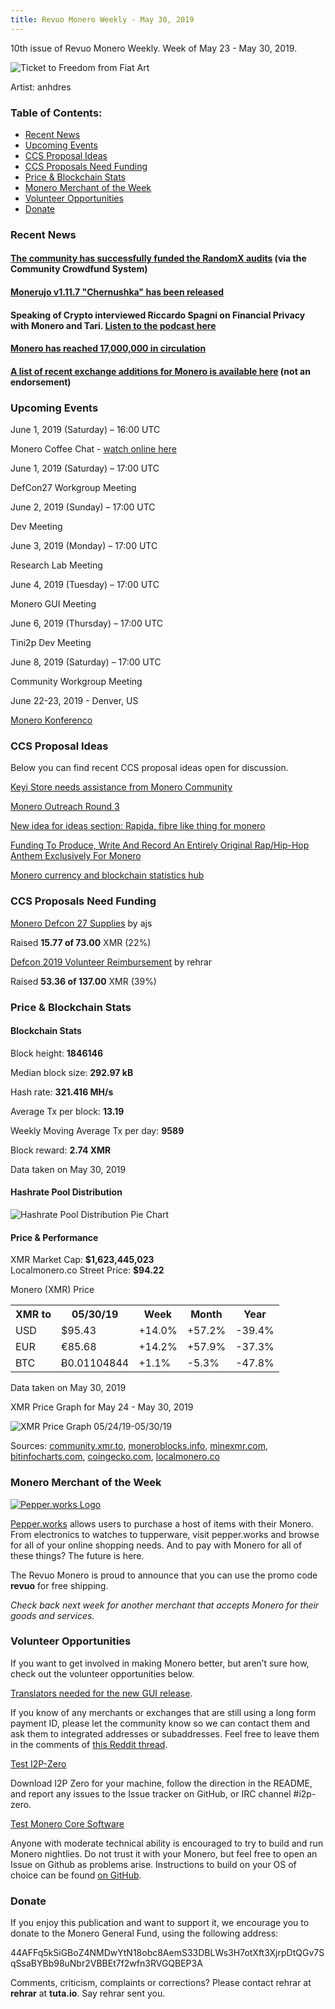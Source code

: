 ```yaml
---
title: Revuo Monero Weekly - May 30, 2019
---
```

10th issue of Revuo Monero Weekly. Week of May 23 - May 30, 2019.
<!--more-->

<img src="/img/monerokeytofreedom.jpg" alt="Ticket to Freedom from Fiat Art">
<p class="note">Artist: anhdres</p>

<h3>Table of Contents:</h3>
<ul class="contents">
    <li><a href="#news">Recent News</a></li>
    <li><a href="#events">Upcoming Events</a></li>
    <li><a href="#ideas">CCS Proposal Ideas</a></li>
    <li><a href="#proposals">CCS Proposals Need Funding</a></li>
    <li><a href="#stats">Price & Blockchain Stats</a></li>
    <li><a href="#merchant">Monero Merchant of the Week</a></li>
    <li><a href="#volunteer">Volunteer Opportunities</a></li>
    <li><a href="#donate">Donate</a></li>
</ul>

<h3 id="news">Recent News</h3>

<div class="newsbyte">
    <h4><a href="https://ccs.getmonero.org/proposals/RandomX-audit.html" target="_blank">The community has successfully funded the RandomX audits</a> (via the Community Crowdfund System)
    </h4>
</div>

<div class="newsbyte">
    <h4><a href="https://github.com/m2049r/xmrwallet/releases/tag/v1.11.7" target="_blank">Monerujo v1.11.7 "Chernushka" has been released</a>
    </h4>
</div>

<div class="newsbyte">
    <h4>Speaking of Crypto interviewed Riccardo Spagni on Financial Privacy with Monero and Tari. <a href="https://speakingofcrypto.com/068-fluffypony/" target="_blank">Listen to the podcast here</a>
    </h4>
</div>

<div class="newsbyte">
    <h4>
    <a href="https://www.reddit.com/r/Monero/comments/bs58to/17_million_xmr_in_circulation/" target="_blank">Monero has reached 17,000,000 in circulation</a>
    </h4>
</div>

<div class="newsbyte">
    <h4><a href="https://www.reddit.com/r/Monero/comments/bshex7/new_monero_additions_listings/" target="_blank">A list of recent exchange additions for Monero is available here</a> (not an endorsement)
    </h4>
</div>

<h3 id="events">Upcoming Events</h3>

<div class="event">
    <p class="date">June 1, 2019 (Saturday) – 16:00 UTC</p>
    <p>Monero Coffee Chat - <a href="https://www.youtube.com/channel/UCKxLNPJeEjPXOke55i5AIXA" target="_blank">watch online here</a></p>
</div>

<div class="event">
    <p class="date">June 1, 2019 (Saturday) – 17:00 UTC</p>
    <p>DefCon27 Workgroup Meeting</p>
</div>

<div class="event">
    <p class="date" markdown="1">June 2, 2019 (Sunday) – 17:00 UTC</p>
    <p markdown="1">Dev Meeting</p>
</div>

<div class="event">
    <p class="date" markdown="1">June 3, 2019 (Monday) – 17:00 UTC</p>
    <p markdown="1">Research Lab Meeting</p>
</div>

<div class="event">
    <p class="date" markdown="1">June 4, 2019 (Tuesday) – 17:00 UTC</p>
    <p markdown="1">Monero GUI Meeting</p>
</div>

<div class="event">
    <p class="date" markdown="1">June 6, 2019 (Thursday) – 17:00 UTC</p>
    <p markdown="1">Tini2p Dev Meeting</p>
</div>

<div class="event">
    <p class="date" markdown="1">June 8, 2019 (Saturday) – 17:00 UTC</p>
    <p markdown="1">Community Workgroup Meeting</p>
</div>

<div class="event">
    <p class="date" markdown="1">June 22-23, 2019 - Denver, US</p>
    <p markdown="1"><a href="http://monerokon.com/" target="_blank">Monero Konferenco</a></p>
</div>

<h3 id="ideas">CCS Proposal Ideas</h3>

<p>Below you can find recent CCS proposal ideas open for discussion.</p>

<div class="proposal">
<p><a href="https://repo.getmonero.org/monero-project/ccs-proposals/merge_requests/72" target="_blank">Keyi Store needs assistance from Monero Community</a></p>
</div>

<div class="proposal">
<p><a href="https://repo.getmonero.org/monero-project/ccs-proposals/merge_requests/70" target="_blank">Monero Outreach Round 3</a></p>
</div>

<div class="proposal">
<p><a href="https://repo.getmonero.org/monero-project/ccs-proposals/merge_requests/62" target="_blank">New idea for ideas section: Rapida, fibre like thing for monero</a></p>
</div>

<div class="proposal">
<p><a href="https://repo.getmonero.org/monero-project/ccs-proposals/merge_requests/65" target="_blank">Funding To Produce, Write And Record An Entirely Original Rap/Hip-Hop Anthem Exclusively For Monero</a></p>
</div>

<div class="proposal">
<p><a href="https://repo.getmonero.org/monero-project/ccs-proposals/merge_requests/58" target="_blank">Monero currency and blockchain statistics hub</a></p>
</div>

<h3 id="proposals">CCS Proposals Need Funding</h3>

<div class="proposal">
    <p><a href="https://ccs.getmonero.org/proposals/monero-defcon-27-supplies.html" target="_blank">Monero Defcon 27 Supplies</a> by ajs</p>
    <p>Raised <b>15.77 of 73.00</b> XMR (22%)</p>
</div>

<div class="proposal">
    <p><a href="https://ccs.getmonero.org/proposals/rehrar-defcon-reimburse-2019.html" target="_blank">Defcon 2019 Volunteer Reimbursement</a> by rehrar</p>
    <p>Raised <b>53.36 of 137.00</b> XMR (39%)</p>
</div>

<h3 id="stats">Price & Blockchain Stats</h3>

<h4 class="stat">Blockchain Stats</h4>

<div class="bcstats">
    <p>Block height: <b>1846146</b></p>
    <p>Median block size: <b>292.97 kB</b></p>
    <p>Hash rate: <b>321.416 MH/s</b></p>
    <p>Average Tx per block: <b>13.19</b></p>
    <p>Weekly Moving Average Tx per day: <b>9589</b></p>
    <p>Block reward: <b>2.74 XMR</b></p>
</div>
<p class="note">Data taken on May 30, 2019</p>

<h4 class="stat">Hashrate Pool Distribution</h4>
<p><img src="/img/hashrate-pool-distribution-0530.png" alt="Hashrate Pool Distribution Pie Chart"/></p>

<h4 class="stat">Price & Performance</h4>

<div class="price-intro">XMR Market Cap:  <b>$1,623,445,023</b><br>Localmonero.co Street Price: <b>$94.22</b></div>

<p class="table-title">Monero (XMR) Price</p>
<table class="price-table">
  <tr class="row1">
    <th>XMR to</th>
    <th>05/30/19</th>
    <th>Week</th>
    <th>Month</th>
    <th>Year</th>
  </tr>
  <tr>
    <td data-th="XMR to">USD</td>
    <td data-th="05/30/19">$95.43</td>
    <td data-th="Week" class="green">+14.0%</td>
    <td data-th="Month" class="green">+57.2%</td>
    <td data-th="Year" class="red">-39.4%</td>
  </tr>
  <tr class="row3">
    <td data-th="XMR to">EUR</td>
    <td data-th="05/30/19">€85.68</td>
    <td data-th="Week" class="green">+14.2%</td>
    <td data-th="Month" class="green">+57.9%</td>
    <td data-th="Year" class="red">-37.3%</td>
  </tr>
  <tr>
    <td data-th="XMR to">BTC</td>
    <td data-th="05/30/19">Ƀ0.01104844</td>
    <td data-th="Week" class="green">+1.1%</td>
    <td data-th="Month" class="red">-5.3%</td>
    <td data-th="Year" class="red">-47.8%</td>
  </tr>
</table>
<p class="note">Data taken on May 30, 2019</p>

<p class="table-title">XMR Price Graph for May 24 - May 30, 2019</p>

![XMR Price Graph 05/24/19-05/30/19](/img/weekly-chart-0530.png "XMR Price Graph 05/24/19-05/30/19") 

Sources: <a href="https://community.xmr.to/explorer/mainnet/" target="_blank">community.xmr.to</a>, <a href="https://moneroblocks.info/stats/transaction-stats" target="_blank">moneroblocks.info</a>, <a href="https://minexmr.com/pools.html" target="_blank">minexmr.com</a>, <a href="https://bitinfocharts.com/monero/" target="_blank">bitinfocharts.com</a>, <a href="https://www.coingecko.com/" target="_blank">coingecko.com</a>, <a href="https://localmonero.co/" target="_blank">localmonero.co</a>

<h3 id="merchant">Monero Merchant of the Week</h3>

<a href="https://pepper.works/" target="_blank"><img src="/img/pepperworks.png" alt="Pepper.works Logo" class="merchant-img" id="pepperworks"></a>

<a href="https://pepper.works/" target="_blank">Pepper.works</a> allows users to purchase a host of items with their Monero. From electronics to watches to tupperware, visit pepper.works and browse for all of your online shopping needs. And to pay with Monero for all of these things? The future is here.

The Revuo Monero is proud to announce that you can use the promo code **revuo** for free shipping.

<i>Check back next week for another merchant that accepts Monero for their goods and services.</i>

<h3 id="volunteer">Volunteer Opportunities</h3>

<p>If you want to get involved in making Monero better, but aren’t sure how, check out the volunteer opportunities below.</p>

<div class="newsbyte">
    <p><a href="https://old.reddit.com/r/Monero/comments/bqhjw8/many_languages_of_the_gui_wallet_still_need_to_be/" target="_blank">Translators needed for the new GUI release</a>.</p>
</div>

<div class="newsbyte">
    <p>If you know of any merchants or exchanges that are still using a long form payment ID, please let the community know so we can contact them and ask them to integrated addresses or subaddresses. Feel free to leave them in the comments of <a href="https://reddit.com/r/Monero/comments/bib6zq/list_of_services_using_long_payment_ids_a_call/" target="_blank">this Reddit thread</a>.</p>
</div>

<div class="newsbyte">
    <p class="date"><a href="https://github.com/i2p-zero/i2p-zero/releases" target="_blank">Test I2P-Zero</a></p>
    <p>Download I2P Zero for your machine, follow the direction in the README, and report any issues to the Issue tracker on GitHub, or IRC channel #i2p-zero.</p>
</div>

<div class="newsbyte">
    <p class="date"><a href="https://github.com/monero-project/monero" target="_blank">Test Monero Core Software</a></p>
    <p>Anyone with moderate technical ability is encouraged to try to build and run Monero nightlies. Do not trust it with your Monero, but feel free to open an Issue on Github as problems arise. Instructions to build on your OS of choice can be found <a href="https://github.com/monero-project/monero#compiling-monero-from-source" target="_blank">on GitHub</a>. </p>
</div>

<h3 id="donate">Donate</h3>

<p markdown="1">If you enjoy this publication and want to support it, we encourage you to donate to the Monero General Fund, using the following address:</p>

<p class="address" markdown="1">44AFFq5kSiGBoZ4NMDwYtN18obc8AemS33DBLWs3H7otXft3XjrpDtQGv7SqSsaBYBb98uNbr2VBBEt7f2wfn3RVGQBEP3A</p>

<!--p><a href="monero:44AFFq5kSiGBoZ4NMDwYtN18obc8AemS33DBLWs3H7otXft3XjrpDtQGv7SqSsaBYBb98uNbr2VBBEt7f2wfn3RVGQBEP3A" class="qr"><img src="/img/donate-monero.png"></a></p-->

Comments, criticism, complaints or corrections? Please contact rehrar at **rehrar** at **tuta.io**. Say rehrar sent you.